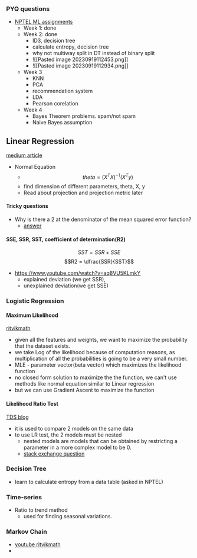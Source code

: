 ### PYQ questions
- [NPTEL ML assignments](https://www.youtube.com/playlist?list=PL__28a0xFM-8gW3v63c3NzjsPlrBRp3WX)
	- Week 1: done
	- Week 2: done
		- ID3, decision tree
		- calculate entropy, decision tree
		- why not multiway split in DT instead of binary split
		- ![[Pasted image 20230919112453.png]]
		- ![[Pasted image 20230919112934.png]]
	- Week 3
		- KNN
		- PCA
		- recommendation system
		- LDA
		- Pearson corelation
	- Week 4
		- Bayes Theorem problems. spam/not spam
		- Naive Bayes assumption
## Linear Regression
[medium article](https://ai.plainenglish.io/the-normal-equation-for-linear-regression-25fddea63899)
- Normal Equation
	- $$theta = (X^TX)^{-1}(X^Ty)$$
	- find dimension of different parameters, theta, X, y
	- Read about projection and projection metric later
#### Tricky questions
- Why is there a 2 at the denominator of the mean squared error function?
	- [answer](https://datascience.stackexchange.com/questions/29526/why-is-there-a-2-at-the-denominator-of-the-mean-squared-error-function)
#### SSE, SSR, SST, coefficient of determination(R2)
$$SST = SSR+SSE$$
$$R2 = \dfrac{SSR}{SST}$$
- https://www.youtube.com/watch?v=aq8VU5KLmkY
	- explained deviation (we get SSR), 
	- unexplained deviation(we get SSE)

### Logistic Regression
#### Maximum Likelihood
[ritvikmath](https://www.youtube.com/watch?v=VOIhswqFWVc&t=1s)
- given all the features and weights, we want to maximize the probability that the dataset exists.
- we take Log of the likelihood because of computation reasons, as multiplication of all the probabilities is going to be a very small number.
- MLE - parameter vector(beta vector) which maximizes the likelihood function
- no closed form solution to maximize the the function, we can't use methods like normal equation similar to Linear regression
- but we can use Gradient Ascent to maximize the function

#### Likelihood Ratio Test
[TDS blog](https://towardsdatascience.com/the-likelihood-ratio-test-463455b34de9)
- it is used to compare 2 models on the same data
- to use LR test, the 2 models must be nested
	- nested models are models that can be obtained by restricting a parameter in a more complex model to be 0.
	- [stack exchange question](https://stats.stackexchange.com/questions/455708/what-defines-nested-model-for-the-likelihood-ratio-test)
### Decision Tree
- learn to calculate entropy from a data table (asked in NPTEL)


### Time-series
- Ratio to trend method
	- used for finding seasonal variations.

### Markov Chain
- [youtube ritvikmath](https://www.youtube.com/watch?v=prZMpThbU3E)
- 
